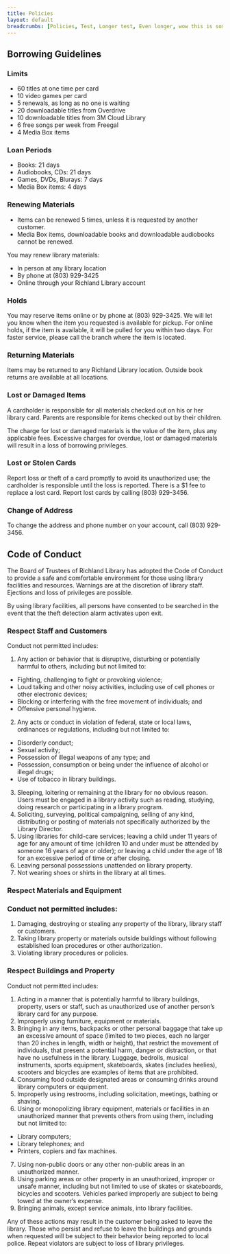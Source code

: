 ```yaml
---
title: Policies
layout: default
breadcrumbs: [Policies, Test, Longer test, Even longer, wow this is some breadcrumb, lol]
---
```


## Borrowing Guidelines

### Limits

 - 60 titles at one time per card
 - 10 video games per card
 - 5 renewals, as long as no one is waiting
 - 20 downloadable titles from Overdrive
 - 10 downloadable titles from 3M Cloud Library
 - 6 free songs per week from Freegal
 - 4 Media Box items

### Loan Periods

 - Books: 21 days
 - Audiobooks, CDs: 21 days
 - Games, DVDs, Blurays: 7 days
 - Media Box items: 4 days

### Renewing Materials

 - Items can be renewed 5 times, unless it is requested by another customer.
 - Media Box items, downloadable books and downloadable audiobooks cannot be renewed.

You may renew library materials:

 - In person at any library location
 - By phone at (803) 929-3425
 - Online through your Richland Library account

### Holds

You may reserve items online or by phone at (803) 929-3425. We will let you know when the item you requested is available for pickup. For online holds, if the item is available, it will be pulled for you within two days. For faster service, please call the branch where the item is located.

### Returning Materials

Items may be returned to any Richland Library location. Outside book returns are available at all locations.

### Lost or Damaged Items

A cardholder is responsible for all materials checked out on his or her library card. Parents are responsible for items checked out by their children.

The charge for lost or damaged materials is the value of the item, plus any applicable fees. Excessive charges for overdue, lost or damaged materials will result in a loss of borrowing privileges.
### Lost or Stolen Cards

Report loss or theft of a card promptly to avoid its unauthorized use; the cardholder is responsible until the loss is reported. There is a $1 fee to replace a lost card. Report lost cards by calling (803) 929-3456.
### Change of Address

To change the address and phone number on your account, call (803) 929-3456.

## Code of Conduct

The Board of Trustees of Richland Library has adopted the Code of Conduct to provide a safe and comfortable environment for those using library facilities and resources. Warnings are at the discretion of library staff.  Ejections and loss of privileges are possible.

By using library facilities, all persons have consented to be searched in the event that the theft detection alarm activates upon exit.

### Respect Staff and Customers

Conduct not permitted includes:

 1. Any action or behavior that is disruptive, disturbing or potentially harmful to others, including but not limited to:
   - Fighting, challenging to fight or provoking violence;
   - Loud talking and other noisy activities, including use of cell phones or other electronic devices;
   - Blocking or interfering with the free movement of individuals; and
   - Offensive personal hygiene.
 2. Any acts or conduct in violation of federal, state or local laws, ordinances or regulations, including but not limited to:
   - Disorderly conduct;
   - Sexual activity;
   - Possession of illegal weapons of any type; and
   - Possession, consumption or being under the influence of alcohol or illegal drugs;
   - Use of tobacco in library buildings.
 3. Sleeping, loitering or remaining at the library for no obvious reason. Users must be engaged in a library activity such as reading, studying, doing research or participating in a library program.
 4. Soliciting, surveying, political campaigning, selling of any kind, distributing or posting of materials not specifically authorized by the Library Director. 
 5. Using libraries for child-care services; leaving a child under 11 years of age for any amount of time (children 10 and under must be attended by someone 16 years of age or older); or leaving a child under the age of 18 for an excessive period of time or after closing.
 6. Leaving personal possessions unattended on library property.
 7. Not wearing shoes or shirts in the library at all times.

### Respect Materials and Equipment

### Conduct not permitted includes:
 1. Damaging, destroying or stealing any property of the library, library staff or customers. 
 2. Taking library property or materials outside buildings without following established loan procedures or other authorization.
 3. Violating library procedures or policies.

### Respect Buildings and Property
Conduct not permitted includes:
 1. Acting in a manner that is potentially harmful to library buildings, property, users or staff, such as unauthorized use of another person’s library card for any 
     purpose.
 2. Improperly using furniture, equipment or materials.
 3. Bringing in any items, backpacks or other personal baggage that take up an excessive amount of space (limited to two pieces, each no larger than 20 inches in length, width or height), that restrict the movement of individuals, that present a potential harm, danger or distraction, or that have no usefulness in the library. Luggage, bedrolls, musical instruments, sports equipment, skateboards, skates (includes heelies), scooters and bicycles are examples of items that are prohibited.
 4. Consuming food outside designated areas or consuming drinks around library computers or equipment.
 5. Improperly using restrooms, including solicitation, meetings, bathing or shaving.
 6. Using or monopolizing library equipment, materials or facilities in an unauthorized manner that prevents others from using them, including but not limited to: 
   - Library computers;
   - Library telephones; and  
   - Printers, copiers and fax machines.
 7. Using non-public doors or any other non-public areas in an unauthorized manner.
 8. Using parking areas or other property in an unauthorized, improper or unsafe manner, including but not limited to use of skates or skateboards, bicycles and scooters. Vehicles parked improperly are subject to being towed at the owner’s expense.
 9. Bringing animals, except service animals, into library facilities.

Any of these actions may result in the customer being asked to leave the library. Those who persist and refuse to leave the buildings and grounds when requested will be subject to their behavior being reported to local police. Repeat violators are subject to loss of library privileges.
